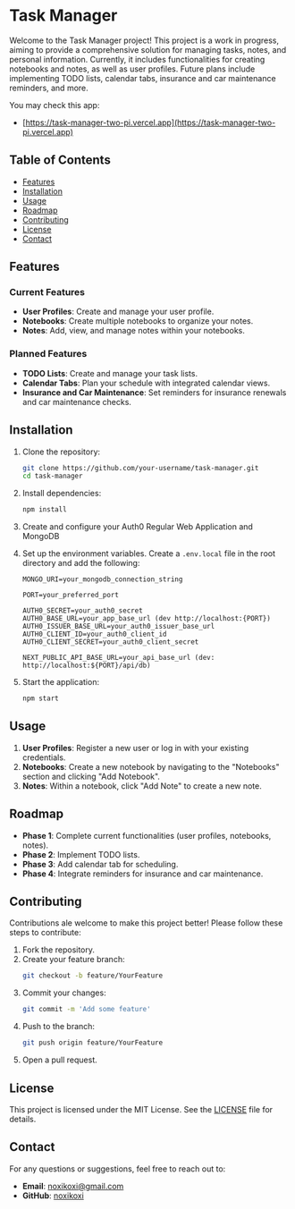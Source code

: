 # Task Manager

Welcome to the Task Manager project! This project is a work in progress, aiming to provide a comprehensive solution for managing tasks, notes, and personal information. Currently, it includes functionalities for creating notebooks and notes, as well as user profiles. Future plans include implementing TODO lists, calendar tabs, insurance and car maintenance reminders, and more.

You may check this app: 
- [https://task-manager-two-pi.vercel.app](https://task-manager-two-pi.vercel.app)

## Table of Contents

- [Features](#features)
- [Installation](#installation)
- [Usage](#usage)
- [Roadmap](#roadmap)
- [Contributing](#contributing)
- [License](#license)
- [Contact](#contact)

## Features

### Current Features
- **User Profiles**: Create and manage your user profile.
- **Notebooks**: Create multiple notebooks to organize your notes.
- **Notes**: Add, view, and manage notes within your notebooks.

### Planned Features
- **TODO Lists**: Create and manage your task lists.
- **Calendar Tabs**: Plan your schedule with integrated calendar views.
- **Insurance and Car Maintenance**: Set reminders for insurance renewals and car maintenance checks.

## Installation

1. Clone the repository:
    ```sh
    git clone https://github.com/your-username/task-manager.git
    cd task-manager
    ```

2. Install dependencies:
    ```sh
    npm install
    ```
   
3. Create and configure your Auth0  Regular Web Application and MongoDB


4. Set up the environment variables. Create a `.env.local` file in the root directory and add the following:
    ```env
    MONGO_URI=your_mongodb_connection_string
   
    PORT=your_preferred_port
   
    AUTH0_SECRET=your_auth0_secret
    AUTH0_BASE_URL=your_app_base_url (dev http://localhost:{PORT})
    AUTH0_ISSUER_BASE_URL=your_auth0_issuer_base_url
    AUTH0_CLIENT_ID=your_auth0_client_id
    AUTH0_CLIENT_SECRET=your_auth0_client_secret
   
    NEXT_PUBLIC_API_BASE_URL=your_api_base_url (dev: http://localhost:${PORT}/api/db)
    ```

5. Start the application:
    ```sh
    npm start
    ```

## Usage

1. **User Profiles**: Register a new user or log in with your existing credentials.
2. **Notebooks**: Create a new notebook by navigating to the "Notebooks" section and clicking "Add Notebook".
3. **Notes**: Within a notebook, click "Add Note" to create a new note.

## Roadmap

- **Phase 1**: Complete current functionalities (user profiles, notebooks, notes).
- **Phase 2**: Implement TODO lists.
- **Phase 3**: Add calendar tab for scheduling.
- **Phase 4**: Integrate reminders for insurance and car maintenance.

## Contributing

Contributions ale welcome to make this project better! Please follow these steps to contribute:

1. Fork the repository.
2. Create your feature branch:
    ```sh
    git checkout -b feature/YourFeature
    ```
3. Commit your changes:
    ```sh
    git commit -m 'Add some feature'
    ```
4. Push to the branch:
    ```sh
    git push origin feature/YourFeature
    ```
5. Open a pull request.

## License

This project is licensed under the MIT License. See the [LICENSE](LICENSE) file for details.

## Contact

For any questions or suggestions, feel free to reach out to:
- **Email**: noxikoxi@gmail.com
- **GitHub**: [noxikoxi](https://github.com/noxikoxi)
